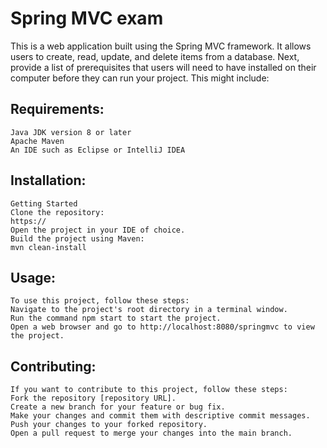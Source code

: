 # Spring MVC exam

This is a web application built using the Spring MVC framework. It allows users to create, read, update, and delete items from a database.
Next, provide a list of prerequisites that users will need to have installed on their computer before they can run your project. This might include:

## Requirements:
```
Java JDK version 8 or later
Apache Maven
An IDE such as Eclipse or IntelliJ IDEA
```
## Installation:
```
Getting Started
Clone the repository:
https://
Open the project in your IDE of choice.
Build the project using Maven:
mvn clean-install
```
## Usage:
```
To use this project, follow these steps:
Navigate to the project's root directory in a terminal window.
Run the command npm start to start the project.
Open a web browser and go to http://localhost:8080/springmvc to view the project.
```
## Contributing:
```
If you want to contribute to this project, follow these steps:
Fork the repository [repository URL].
Create a new branch for your feature or bug fix.
Make your changes and commit them with descriptive commit messages.
Push your changes to your forked repository.
Open a pull request to merge your changes into the main branch.
```
